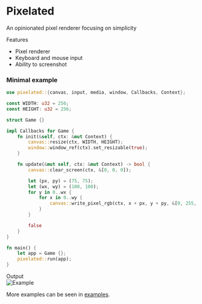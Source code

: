 # Pixelated

An opinionated pixel renderer focusing on simplicity

Features

- Pixel renderer
- Keyboard and mouse input
- Ability to screenshot

### Minimal example

```rust
use pixelated::{canvas, input, media, window, Callbacks, Context};

const WIDTH: u32 = 256;
const HEIGHT: u32 = 256;

struct Game {}

impl Callbacks for Game {
    fn init(&self, ctx: &mut Context) {
        canvas::resize(ctx, WIDTH, HEIGHT);
        window::window_ref(ctx).set_resizable(true);
    }

    fn update(&mut self, ctx: &mut Context) -> bool {
        canvas::clear_screen(ctx, &[0, 0, 0]);

        let (px, py) = (75, 75);
        let (wx, wy) = (100, 100);
        for y in 0..wx {
            for x in 0..wy {
                canvas::write_pixel_rgb(ctx, x + px, y + py, &[0, 255, 255]);
            }
        }

        false
    }
}

fn main() {
    let app = Game {};
    pixelated::run(app);
}
```

Output  
![Example](./examples/outputs/minimal.png)

More examples can be seen in [examples](https://github.com/stofffe/pixelated/tree/main/examples).
